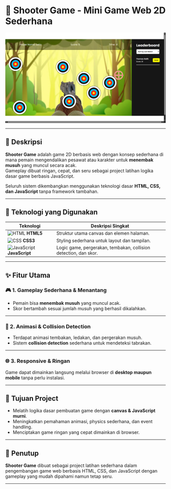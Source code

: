 # 🔫 Shooter Game - Mini Game Web 2D Sederhana

![Shooter Game Screenshot](./project.png)

---

## 📝 Deskripsi

**Shooter Game** adalah game 2D berbasis web dengan konsep sederhana di mana pemain mengendalikan pesawat atau karakter untuk **menembak musuh** yang muncul secara acak.  
Gameplay dibuat ringan, cepat, dan seru sebagai project latihan logika dasar game berbasis JavaScript.

Seluruh sistem dikembangkan menggunakan teknologi dasar **HTML, CSS, dan JavaScript** tanpa framework tambahan.  

---

## 🚀 Teknologi yang Digunakan

| Teknologi  | Deskripsi Singkat |
|------------|-------------------|
| ![HTML](https://skillicons.dev/icons?i=html) **HTML5** | Struktur utama canvas dan elemen halaman. |
| ![CSS](https://skillicons.dev/icons?i=css) **CSS3** | Styling sederhana untuk layout dan tampilan. |
| ![JavaScript](https://skillicons.dev/icons?i=javascript) **JavaScript** | Logic game, pergerakan, tembakan, collision detection, dan skor. |

---

## ✨ Fitur Utama

### 🎮 1. Gameplay Sederhana & Menantang
- Pemain bisa **menembak musuh** yang muncul acak.
- Skor bertambah sesuai jumlah musuh yang berhasil dikalahkan.

---

### 🚀 2. Animasi & Collision Detection
- Terdapat animasi tembakan, ledakan, dan pergerakan musuh.
- Sistem **collision detection** sederhana untuk mendeteksi tabrakan.

---

### 🌐 3. Responsive & Ringan
Game dapat dimainkan langsung melalui browser di **desktop maupun mobile** tanpa perlu instalasi.

---

## 🎯 **Tujuan Project**
- Melatih logika dasar pembuatan game dengan **canvas & JavaScript murni**.
- Meningkatkan pemahaman animasi, physics sederhana, dan event handling.
- Menciptakan game ringan yang cepat dimainkan di browser.

---

## 📝 Penutup
**Shooter Game** dibuat sebagai project latihan sederhana dalam pengembangan game web berbasis HTML, CSS, dan JavaScript dengan gameplay yang mudah dipahami namun tetap seru.

---
